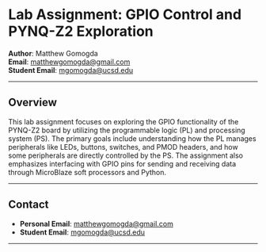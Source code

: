 # Lab Assignment: GPIO Control and PYNQ-Z2 Exploration

**Author**: Matthew Gomogda  
**Email**: matthewgomogda@gmail.com  
**Student Email**: mgomogda@ucsd.edu  

---

## Overview

This lab assignment focuses on exploring the GPIO functionality of the PYNQ-Z2 board by utilizing the programmable logic (PL) and processing system (PS). The primary goals include understanding how the PL manages peripherals like LEDs, buttons, switches, and PMOD headers, and how some peripherals are directly controlled by the PS. The assignment also emphasizes interfacing with GPIO pins for sending and receiving data through MicroBlaze soft processors and Python.

---

## Contact

- **Personal Email**: [matthewgomogda@gmail.com](mailto:matthewgomogda@gmail.com)
- **Student Email**: [mgomogda@ucsd.edu](mailto:mgomogda@ucsd.edu)

---
